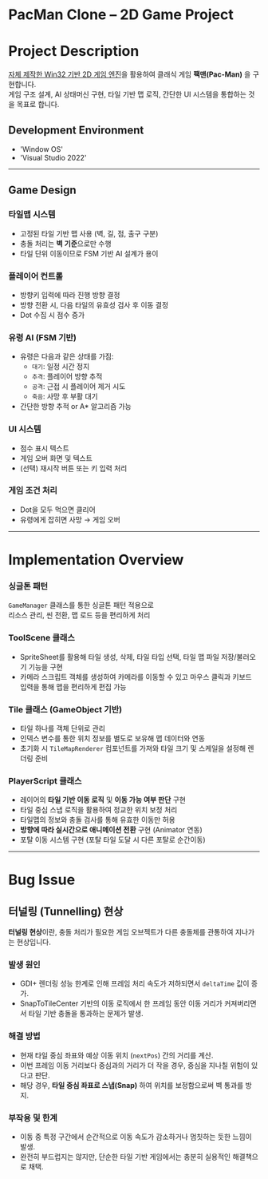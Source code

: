 # PacMan Clone – 2D Game Project

# Project Description

[자체 제작한 Win32 기반 2D 게임 엔진](https://github.com/jaehuru/JaehuruEngine)을 활용하여 클래식 게임 **팩맨(Pac-Man)** 을 구현합니다.  
게임 구조 설계, AI 상태머신 구현, 타일 기반 맵 로직, 간단한 UI 시스템을 통합하는 것을 목표로 합니다.

## Development Environment
- 'Window OS'
- 'Visual Studio 2022'

---

## Game Design

### 타일맵 시스템
- 고정된 타일 기반 맵 사용 (벽, 길, 점, 출구 구분)
- 충돌 처리는 **벽 기준**으로만 수행
- 타일 단위 이동이므로 FSM 기반 AI 설계가 용이

### 플레이어 컨트롤
- 방향키 입력에 따라 진행 방향 결정
- 방향 전환 시, 다음 타일의 유효성 검사 후 이동 결정
- Dot 수집 시 점수 증가

### 유령 AI (FSM 기반)
- 유령은 다음과 같은 상태를 가짐:
  - `대기`: 일정 시간 정지
  - `추격`: 플레이어 방향 추적
  - `공격`: 근접 시 플레이어 제거 시도
  - `죽음`: 사망 후 부활 대기
- 간단한 방향 추적 or A* 알고리즘 가능

### UI 시스템
- 점수 표시 텍스트
- 게임 오버 화면 및 텍스트
- (선택) 재시작 버튼 또는 키 입력 처리

### 게임 조건 처리
- Dot을 모두 먹으면 클리어
- 유령에게 잡히면 사망 → 게임 오버

---

# Implementation Overview

### 싱글톤 패턴

`GameManager` 클래스를 통한 싱글톤 패턴 적용으로  
리소스 관리, 씬 전환, 맵 로드 등을 편리하게 처리

### ToolScene 클래스

- SpriteSheet를 활용해 타일 생성, 삭제, 타일 타입 선택, 타일 맵 파일 저장/불러오기 기능을 구현
- 카메라 스크립트 객체를 생성하여 카메라를 이동할 수 있고 마우스 클릭과 키보드 입력을 통해 맵을 편리하게 편집 가능

### Tile 클래스 (GameObject 기반)

- 타일 하나를 객체 단위로 관리
- 인덱스 변수를 통한 위치 정보를 별도로 보유해 맵 데이터와 연동
- 초기화 시 `TileMapRenderer` 컴포넌트를 가져와 타일 크기 및 스케일을 설정해 렌더링 준비

### PlayerScript 클래스

- 레이어의 **타일 기반 이동 로직** 및 **이동 가능 여부 판단** 구현
- 타일 중심 스냅 로직을 활용하여 정교한 위치 보정 처리
- 타일맵의 정보와 충돌 검사를 통해 유효한 이동만 허용
- **방향에 따라 실시간으로 애니메이션 전환** 구현 (Animator 연동)
- 포탈 이동 시스템 구현 (포탈 타일 도달 시 다른 포탈로 순간이동)

---

# Bug Issue

## 터널링 (Tunnelling) 현상

**터널링 현상**이란, 충돌 처리가 필요한 게임 오브젝트가 다른 충돌체를 관통하여 지나가는 현상입니다.

### 발생 원인

- GDI+ 렌더링 성능 한계로 인해 프레임 처리 속도가 저하되면서 `deltaTime` 값이 증가.
- SnapToTileCenter 기반의 이동 로직에서 한 프레임 동안 이동 거리가 커져버리면서 타일 기반 충돌을 통과하는 문제가 발생.

### 해결 방법

- 현재 타일 중심 좌표와 예상 이동 위치 (`nextPos`) 간의 거리를 계산.
- 이번 프레임 이동 거리보다 중심과의 거리가 더 작을 경우, 중심을 지나칠 위험이 있다고 판단.
- 해당 경우, **타일 중심 좌표로 스냅(Snap)** 하여 위치를 보정함으로써 벽 통과를 방지.

### 부작용 및 한계

- 이동 중 특정 구간에서 순간적으로 이동 속도가 감소하거나 멈칫하는 듯한 느낌이 발생.
- 완전히 부드럽지는 않지만, 단순한 타일 기반 게임에서는 충분히 실용적인 해결책으로 채택.
